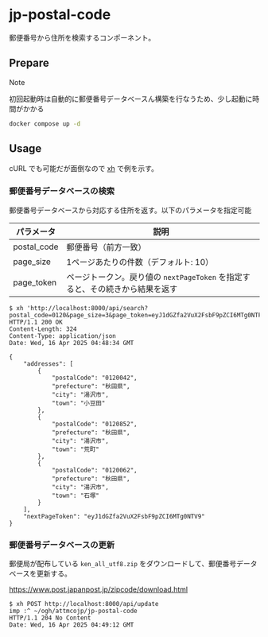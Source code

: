 # jp-postal-code

郵便番号から住所を検索するコンポーネント。

## Prepare

> [!NOTE]
>
> 初回起動時は自動的に郵便番号データベースん構築を行なうため、少し起動に時間がかかる

```sh
docker compose up -d
```

## Usage

cURL でも可能だが面倒なので [xh] で例を示す。

[xh]: https://github.com/ducaale/xh

### 郵便番号データベースの検索

郵便番号データベースから対応する住所を返す。以下のパラメータを指定可能

| パラメータ  | 説明                                                                          |
| ----------- | ----------------------------------------------------------------------------- |
| postal_code | 郵便番号（前方一致）                                                          |
| page_size   | 1ページあたりの件数（デフォルト: 10）                                         |
| page_token  | ページトークン。戻り値の `nextPageToken` を指定すると、その続きから結果を返す |

```
$ xh 'http://localhost:8000/api/search?postal_code=0120&page_size=3&page_token=eyJ1dGZfa2VuX2FsbF9pZCI6MTg0NTF9'
HTTP/1.1 200 OK
Content-Length: 324
Content-Type: application/json
Date: Wed, 16 Apr 2025 04:48:34 GMT

{
    "addresses": [
        {
            "postalCode": "0120042",
            "prefecture": "秋田県",
            "city": "湯沢市",
            "town": "小豆田"
        },
        {
            "postalCode": "0120852",
            "prefecture": "秋田県",
            "city": "湯沢市",
            "town": "荒町"
        },
        {
            "postalCode": "0120062",
            "prefecture": "秋田県",
            "city": "湯沢市",
            "town": "石塚"
        }
    ],
    "nextPageToken": "eyJ1dGZfa2VuX2FsbF9pZCI6MTg0NTV9"
}
```

### 郵便番号データベースの更新

郵便局が配布している `ken_all_utf8.zip` をダウンロードして、郵便番号データベースを更新する。

https://www.post.japanpost.jp/zipcode/download.html

```
$ xh POST http://localhost:8000/api/update                                                                      imp :^ ~/ogh/attmcojp/jp-postal-code
HTTP/1.1 204 No Content
Date: Wed, 16 Apr 2025 04:49:12 GMT
```
